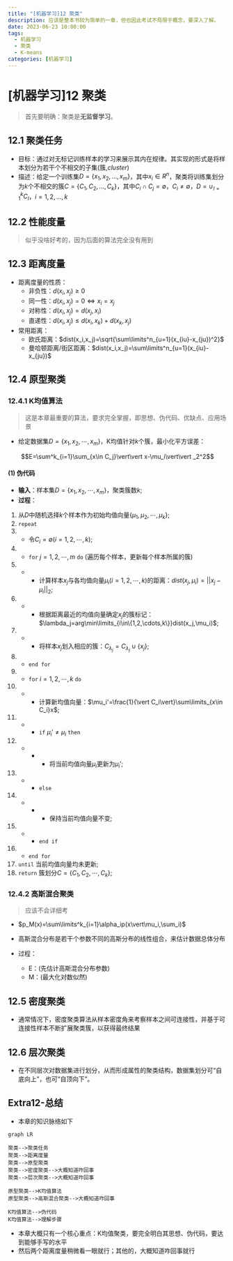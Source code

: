 ```yaml
---
title: "[机器学习]12 聚类"
description: 应该是整本书较为简单的一章，但也因此考试不局限于概念，要深入了解。
date: 2023-06-23 10:00:00
tags:
  - 机器学习
  - 聚类
  - K-means
categories: [机器学习]
---
```


# [机器学习]12 聚类

> 首先要明确：聚类是**无监督学习**。

## 12.1 聚类任务

* 目标：通过对无标记训练样本的学习来展示其内在规律。其实现的形式是将样本划分为若干个不相交的子集(簇,$cluster$)
* 描述：给定一个训练集$D=\{x_1,x_2,...,x_m\}$，其中$x_i\in R^n$，聚类将训练集划分为$k$个不相交的簇$C=\{C_1,C_2,...,C_k\}$，其中$C_i\cap C_j=\emptyset$，$C_i\neq\emptyset$，$D=\cup^k_{l=1}C_l$，$i=1,2,...,k$

## 12.2 性能度量

> 似乎没啥好考的，因为后面的算法完全没有用到

## 12.3 距离度量

* 距离度量的性质：
  * 非负性：$d(x_i,x_j)\geq 0$
  * 同一性：$d(x_i,x_j)=0\Leftrightarrow x_i=x_j$
  * 对称性：$d(x_i,x_j)=d(x_j,x_i)$
  * 直递性：$d(x_i,x_j)\leq d(x_i,x_k)+d(x_k,x_j)$
* 常用距离：
  * 欧氏距离：$dist(x_i,x_j)=\sqrt{\sum\limits^n_{u=1}(x_{iu}-x_{ju})^2}$
  * 曼哈顿距离/街区距离：$dist(x_i,x_j)=\sum\limits^n_{u=1}(x_{iu}-x_{ju})$

## 12.4 原型聚类

### 12.4.1 K均值算法

> 这是本章最重要的算法，要求完全掌握，即思想、伪代码、优缺点、应用场景

* 给定数据集$D=\{x_1,x_2,\cdots,x_m\}$，K均值针对$k$个簇，最小化平方误差：

$$E=\sum^k_{i=1}\sum_{x\in C_j}\vert\vert x-\mu_i\vert\vert _2^2$$

#### (1) 伪代码

* **输入**：样本集$D=\{x_1,x_2,\cdots,x_m\}$，聚类簇数$k$;
* **过程**：

1. 从$D$中随机选择$k$个样本作为初始均值向量$\{\mu_1,\mu_2,\cdots,\mu_k\}$;
2. `repeat`
3. * 令$C_i=\emptyset(i=1,2,\cdots,k)$;
4. * `for` $j=1,2,\cdots,m$ `do` (遍历每个样本，更新每个样本所属的簇)
5. * * 计算样本$x_j$与各均值向量$\mu_i(i=1,2,\cdots,k)$的距离：$dist(x_j,\mu_i)=\vert \vert x_j-\mu_i\vert \vert_2$;
6. * * 根据距离最近的均值向量确定$x_j$的簇标记：$\lambda_j=arg\min\limits_{i\in\{1,2,\cdots,k\}}dist(x_j,\mu_i)$;
7. * * 将样本$x_j$划入相应的簇：$C_{\lambda_j}=C_{\lambda_j}\cup\{x_j\}$;
8. * `end for`
9. * `for` $i=1,2,\cdots,k$ `do`
10. * * 计算新均值向量：$\mu_i'=\frac{1}{\vert C_i\vert}\sum\limits_{x\in C_i}x$;
11. * * `if` $\mu_i'\not =\mu_i$ `then`
12. * * * 将当前均值向量$\mu_i$更新为$\mu_i'$;
13. * * `else`
14. * * * 保持当前均值向量不变;
15. * * `end if`
16. * `end for`
17. `until` 当前均值向量均未更新;
18. `return` 簇划分$C=\{C_1,C_2,\cdots,C_k\}$;

### 12.4.2 高斯混合聚类

> 应该不会详细考

* $p_M(x)=\sum\limits^k_{i=1}\alpha_ip(x\vert\mu_i,\sum_i)$
* 高斯混合分布是若干个参数不同的高斯分布的线性组合，来估计数据总体分布

* 过程：
  * E：(先估计高斯混合分布参数)
  * M：(最大化对数似然)

## 12.5 密度聚类

* 通常情况下，密度聚类算法从样本密度角来考察样本之间可连接性，并基于可连接性样本不断扩展聚类簇，以获得最终结果

## 12.6 层次聚类

* 在不同层次对数据集进行划分，从而形成属性的聚类结构，数据集划分可“自底向上”，也可“自顶向下”。

## Extra12-总结

* 本章的知识脉络如下

```mermaid
graph LR

聚类-->聚类任务
聚类-->距离度量
聚类-->原型聚类
聚类-->密度聚类-->大概知道咋回事
聚类-->层次聚类-->大概知道咋回事

原型聚类-->K均值算法
原型聚类-->高斯混合聚类-->大概知道咋回事

K均值算法-->伪代码
K均值算法-->理解步骤
```

* 本章大概只有一个核心重点：K均值聚类，要完全明白其思想、伪代码，要达到能够手写的水平
* 然后两个距离度量稍微看一眼就行；其他的，大概知道咋回事就行
